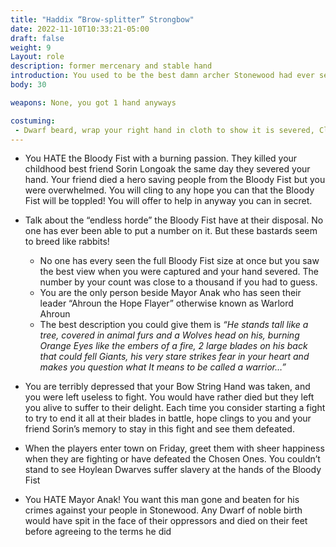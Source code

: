 ```yaml
---
title: "Haddix “Brow-splitter” Strongbow"
date: 2022-11-10T10:33:21-05:00
draft: false
weight: 9
Layout: role
description: former mercenary and stable hand
introduction: You used to be the best damn archer Stonewood had ever seen! You could hit anything as far as the bow could draw and the eye could see. Your legend in battle was sung in the halls of Stonewood as a Master Marksman for decades. But that all changed when the cursed Bloody Fist showed up. You took out a Blood Fist Raid Leader in one shot and they took your Bow String Hand for it! Healers tried to restore it, but it was some Chaos Tainted dagger used in the ritual to severe it, preventing its regrowth. Now you have a humble but depressing job as a Stable Hand.
body: 30

weapons: None, you got 1 hand anyways

costuming: 
 - Dwarf beard, wrap your right hand in cloth to show it is severed, Cloak, commoners clothing, a toolbelt, anything related to taking care of a stable
---
```




- You HATE the Bloody Fist with a burning passion. They killed your childhood best friend Sorin Longoak the same day they severed your hand. Your friend died a hero saving people from the Bloody Fist but you were overwhelmed. You will cling to any hope you can that the Bloody Fist will be toppled! You will offer to help in anyway you can in secret.

- Talk about the “endless horde” the Bloody Fist have at their disposal. No one has ever been able to put a number on it. But these bastards seem to breed like rabbits! 
  - No one has every seen the full Bloody Fist size at once but you saw the best view when you were captured and your hand severed. The number by your count was close to a thousand if you had to guess.
  - You are the only person beside Mayor Anak who has seen their leader “Ahroun the Hope Flayer” otherwise known as Warlord Ahroun
  - The best description you could give them is *“He stands tall like a tree, covered in animal furs and a Wolves head on his, burning Orange Eyes like the embers of a fire, 2 large blades on his back that could fell Giants, his very stare strikes fear in your heart and makes you question what It means to be called a warrior…”*


- You are terribly depressed that your Bow String Hand was taken, and you were left useless to fight. You would have rather died but they left you alive to suffer to their delight. Each time you consider starting a fight to try to end it all at their blades in battle, hope clings to you and your friend Sorin’s memory to stay in this fight and see them defeated.

- When the players enter town on Friday, greet them with sheer happiness when they are fighting or have defeated the Chosen Ones. You couldn’t stand to see Hoylean Dwarves suffer slavery at the hands of the Bloody Fist

- You HATE Mayor Anak! You want this man gone and beaten for his crimes against your people in Stonewood. Any Dwarf of noble birth would have spit in the face of their oppressors and died on their feet before agreeing to the terms he did

